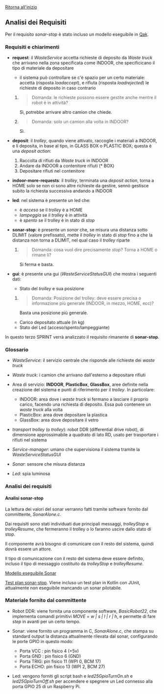 [Ritorna all'inizio](../README.md)

## Analisi dei Requisiti

Per il requisito *sonar-stop* è stato incluso un modello eseguibile in
[Qak](#scelta-del-linguaggio-di-modellazione).

### Requisiti e chiarimenti

- **request**: il *WasteService* accetta richieste di deposito da *Waste truck* che arrivano nella zona specificata come INDOOR, che specificicano il tipo di materiale da depositare
    - il sistema può controllare se c'è spazio per un certo materiale: accetta (risposta *loadaccept*), e rifiuta (risposta *loadrejected*) le richieste di deposito in caso contrario
    1. > Domanda: le richieste possono essere gestite anche mentre il robot è in attività?

        Sì, potrebbe arrivare altro camion che chiede.

    2. > Domanda: solo un camion alla volta in INDOOR?

        Sì.

- **deposit**: il *trolley*, quando viene attivato, raccoglie i materiali a INDOOR, e li deposita, in base al tipo, in GLASS BOX o PLASTIC BOX; questa è una *deposit action*:
    1. Raccolta di rifiuti da *Waste truck* in INDOOR
    2. Andare da INDOOR a contenitore rifiuti (\* BOX)
    3. Depositare rifiuti nel contenitore

- **indoor-more-requests**: il *trolley*, terminata una *deposit action*, torna a HOME solo se non ci sono altre richieste da gestire, sennò gestisce subito la richiesta successiva andando a INDOOR

- **led**: nel sistema è presente un led che:
    - è *acceso* se il *trolley* è a HOME
    - *lampeggia* se il *trolley* è in attività
    - è *spento* se il trolley è in stato di *stop*

- **sonar-stop**: è presente un *sonar* che, se misura una distanza sotto DLIMIT (valore prefissato), mette il *trolley* in stato di *stop* fino a che la distanza non torna a DLIMIT, nel qual caso il *trolley* riparte
    1. > Domanda: cosa vuol dire precisamente *stop*? Torna a HOME o rimane lì?

        Si ferma e basta.

- **gui**: è presente una gui (*WasteServiceStatusGUI*) che mostra i seguenti dati:
    - Stato del *trolley* e sua posizione
    1. > Domanda: Posizione del trolley: deve essere precisa o informazione più generale (INDOOR, in mezzo, HOME, ecc)?
    
        Basta una posizione più generale.
    - Carico depositato attuale (in kg)
    - Stato del Led (acceso/spento/lampeggiante)

In questo terzo SPRINT verrà analizzato il requisito rimanente di
**sonar-stop**.

### Glossario

- *WasteService*: il servizio centrale che risponde alle richieste dei *waste truck*

- *Waste truck*: i camion che arrivano dall'esterno a depositare rifiuti

- Area di servizio: **INDOOR**, **PlasticBox**, **GlassBox**, aree definite nella creazione del sistema e punti di riferimento per il *trolley*. In particolare:
    - INDOOR: area dove i *waste truck* si fermano a lasciare il proprio carico, facendo una richiesta di deposito. Essa può contenere un *waste truck* alla volta
    - PlasticBox: area dove depositare la plastica
    - GlassBox: area dove depositare il vetro

- *transport trolley* (o *trolley*): robot DDR (differential drive robot), di dimensione approssimabile a quadrato di lato RD, usato per trasportare i rifiuti nel sistema

- *Service-manager*: umano che supervisiona il sistema tramite la *WasteServiceStatusGUI*

- *Sonar*: sensore che misura distanza

- *Led*: spia luminosa

### Analisi dei requisiti

#### Analisi **sonar-stop**

La lettura dei valori del sonar verranno fatti tramite software fornito dal
committente, *SonarAlone.c*.

Dai requisiti sono stati individuati due principali messaggi, *trolleyStop* e
*trolleyResume*, che fermeranno il trolley o lo faranno uscire dallo stato di
stop.

Il componente avrà bisogno di comunicare con il resto del sistema, quindi dovrà
essere un attore.

Il tipo di comunicazione con il resto del sistema deve essere definito, incluso il tipo di messaggio costituito da *trolleyStop* e *trolleyResume*.

[Modello eseguibile Sonar](../model.requisiti/src/sonar-stop.qak)

[Test plan sonar-stop](../model.requisiti/test-disabled/TestSonarStop.kt). Viene incluso un test plan in Kotlin con JUnit, attualmente non eseguibile mancando un sonar pilotabile.

### Materiale fornito dal committente

- Robot DDR: viene fornita una componente software, *BasicRobot22*, che implementa comandi primitivi *MOVE = w | s | l | r | h*, e permette di fare *step* in avanti per un certo tempo.
- Sonar: viene fornito un programma in C, *SonarAlone.c*, che stampa su standard output la distanza attualmente rilevata dal sonar, configurando le porte GPIO in questo modo:
    - Porta VCC : pin fisico 4 (+5v)
    - Porta GND : pin fisico 6 (GND)
    - Porta TRIG: pin fisico 11 (WPI 0, BCM 17)
    - Porta ECHO: pin fisico 13 (WPI 2, BCM 27)

- Led: vengono forniti gli script bash e *led25GpioTurnOn.sh* e *led25GpioTurnOff.sh* per accendere e spegnere un Led connesso alla porta GPIO 25 di un Raspberry Pi.
